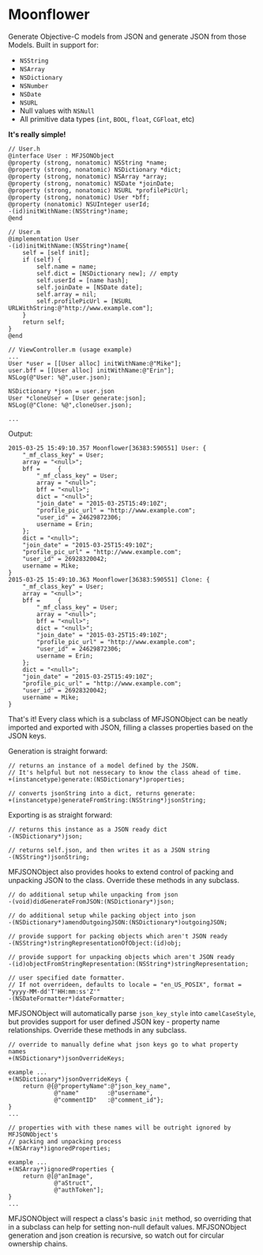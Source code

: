 # Moonflower
Generate Objective-C models from JSON and generate JSON from those Models. Built in support for: 
* ```NSString```
* ```NSArray```
* ```NSDictionary```
* ```NSNumber```
* ```NSDate```
* ```NSURL```
* Null values with ```NSNull```
* All primitive data types (```int```, ```BOOL```, ```float```, ```CGFloat```, etc)

__It's really simple!__

```objc
// User.h
@interface User : MFJSONObject
@property (strong, nonatomic) NSString *name;
@property (strong, nonatomic) NSDictionary *dict;
@property (strong, nonatomic) NSArray *array;
@property (strong, nonatomic) NSDate *joinDate;
@property (strong, nonatomic) NSURL *profilePicUrl;
@property (strong, nonatomic) User *bff;
@property (nonatomic) NSUInteger userId;
-(id)initWithName:(NSString*)name;
@end

// User.m
@implementation User
-(id)initWithName:(NSString*)name{
    self = [self init];
    if (self) {
        self.name = name;
        self.dict = [NSDictionary new]; // empty
        self.userId = [name hash];
        self.joinDate = [NSDate date];
        self.array = nil;
        self.profilePicUrl = [NSURL URLWithString:@"http://www.example.com"];
    }
    return self;
}
@end

// ViewController.m (usage example)
...
User *user = [[User alloc] initWithName:@"Mike"];
user.bff = [[User alloc] initWithName:@"Erin"];
NSLog(@"User: %@",user.json);

NSDictionary *json = user.json
User *cloneUser = [User generate:json];
NSLog(@"Clone: %@",cloneUser.json);

...
```
Output:

```
2015-03-25 15:49:10.357 Moonflower[36383:590551] User: {
    "_mf_class_key" = User;
    array = "<null>";
    bff =     {
        "_mf_class_key" = User;
        array = "<null>";
        bff = "<null>";
        dict = "<null>";
        "join_date" = "2015-03-25T15:49:10Z";
        "profile_pic_url" = "http://www.example.com";
        "user_id" = 24629872306;
        username = Erin;
    };
    dict = "<null>";
    "join_date" = "2015-03-25T15:49:10Z";
    "profile_pic_url" = "http://www.example.com";
    "user_id" = 26928320042;
    username = Mike;
}
2015-03-25 15:49:10.363 Moonflower[36383:590551] Clone: {
    "_mf_class_key" = User;
    array = "<null>";
    bff =     {
        "_mf_class_key" = User;
        array = "<null>";
        bff = "<null>";
        dict = "<null>";
        "join_date" = "2015-03-25T15:49:10Z";
        "profile_pic_url" = "http://www.example.com";
        "user_id" = 24629872306;
        username = Erin;
    };
    dict = "<null>";
    "join_date" = "2015-03-25T15:49:10Z";
    "profile_pic_url" = "http://www.example.com";
    "user_id" = 26928320042;
    username = Mike;
}
```

That's it! Every class which is a subclass of MFJSONObject can be neatly imported and exported with JSON, filling a classes properties based on the JSON keys.

Generation is straight forward:
```objc
// returns an instance of a model defined by the JSON. 
// It's helpful but not nessecary to know the class ahead of time.
+(instancetype)generate:(NSDictionary*)properties; 

// converts jsonString into a dict, returns generate:
+(instancetype)generateFromString:(NSString*)jsonString; 
```

Exporting is as straight forward:
```objc
// returns this instance as a JSON ready dict
-(NSDictionary*)json;

// returns self.json, and then writes it as a JSON string
-(NSString*)jsonString;
```

MFJSONObject also provides hooks to extend control of packing and unpacking JSON to the class. Override these methods in any subclass.
```objc
// do additional setup while unpacking from json
-(void)didGenerateFromJSON:(NSDictionary*)json; 

// do additional setup while packing object into json
-(NSDictionary*)amendOutgoingJSON:(NSDictionary*)outgoingJSON; 

// provide support for packing objects which aren't JSON ready
-(NSString*)stringRepresentationOfObject:(id)obj;

// provide support for unpacking objects which aren't JSON ready
-(id)objectFromStringRepresentation:(NSString*)stringRepresentation;

// user specified date formatter. 
// If not overrideen, defaults to locale = "en_US_POSIX", format = "yyyy-MM-dd'T'HH:mm:ss'Z'"
-(NSDateFormatter*)dateFormatter; 
```

MFJSONObject will automatically parse ```json_key_style``` into ```camelCaseStyle```, but provides support for user defined JSON key - property name relationships. Override these methods in any subclass.
```objc
// override to manually define what json keys go to what property names
+(NSDictionary*)jsonOverrideKeys; 

example ...
+(NSDictionary*)jsonOverrideKeys {
    return @{@"propertyName":@"json_key_name",
             @"name"        :@"username",
             @"commentID"   :@"comment_id"}; 
}
...

// properties with with these names will be outright ignored by MFJSONObject's
// packing and unpacking process
+(NSArray*)ignoredProperties; 

example ...
+(NSArray*)ignoredProperties {
    return @[@"anImage",
             @"aStruct",
             @"authToken"];
}
...
```
MFJSONObject will respect a class's basic ```init``` method, so overriding that in a subclass can help for setting non-null default values. MFJSONObject generation and json creation is recursive, so watch out for circular ownership chains. 
